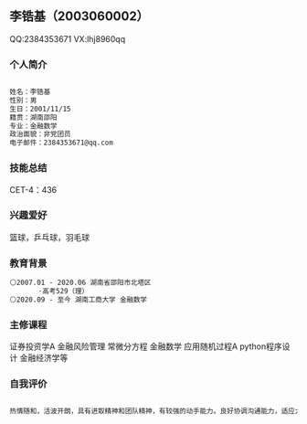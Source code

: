 ## 李锆基（2003060002）

QQ:2384353671
VX:lhj8960qq

### 个人简介
```markdown

姓名：李锆基
性别：男
生日：2001/11/15
籍贯：湖南邵阳
专业：金融数学
政治面貌：非党团员
电子邮件：2384353671@qq.com
```
### 技能总结
CET-4：436
### 兴趣爱好
篮球，乒乓球，羽毛球
### 教育背景
```markdown
⚪2007.01 - 2020.06 湖南省邵阳市北塔区
       ·高考529（理）
⚪2020.09 - 至今 湖南工商大学 金融数学
```
### 主修课程
证券投资学A   金融风险管理  常微分方程    金融数学   应用随机过程A  python程序设计   金融经济学等
### 自我评价
```markdown

热情随和，活波开朗，具有进取精神和团队精神，有较强的动手能力。良好协调沟通能力，适应力强，反应快、积极、灵活，爱创新！两年的会计经历锻炼了我细心的准则，以及冷静解决困难的能力。不过参加实践活动有限，社会经验相对缺乏，我相信通过立足于社会能不断提升发展自己。  
```
